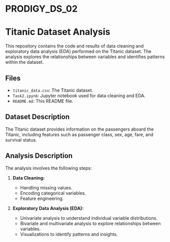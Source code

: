 # PRODIGY_DS_02

# Titanic Dataset Analysis

This repository contains the code and results of data cleaning and exploratory data analysis (EDA) performed on the Titanic dataset. The analysis explores the relationships between variables and identifies patterns within the dataset.

## Files

- `titanic_data.csv`: The Titanic dataset.
- `Task2.ipynb`: Jupyter notebook used for data cleaning and EDA.
- `README.md`: This README file.

## Dataset Description

The Titanic dataset provides information on the passengers aboard the Titanic, including features such as passenger class, sex, age, fare, and survival status.

## Analysis Description

The analysis involves the following steps:
1. **Data Cleaning:**
   - Handling missing values.
   - Encoding categorical variables.
   - Feature engineering.

2. **Exploratory Data Analysis (EDA):**
   - Univariate analysis to understand individual variable distributions.
   - Bivariate and multivariate analysis to explore relationships between variables.
   - Visualizations to identify patterns and insights.

